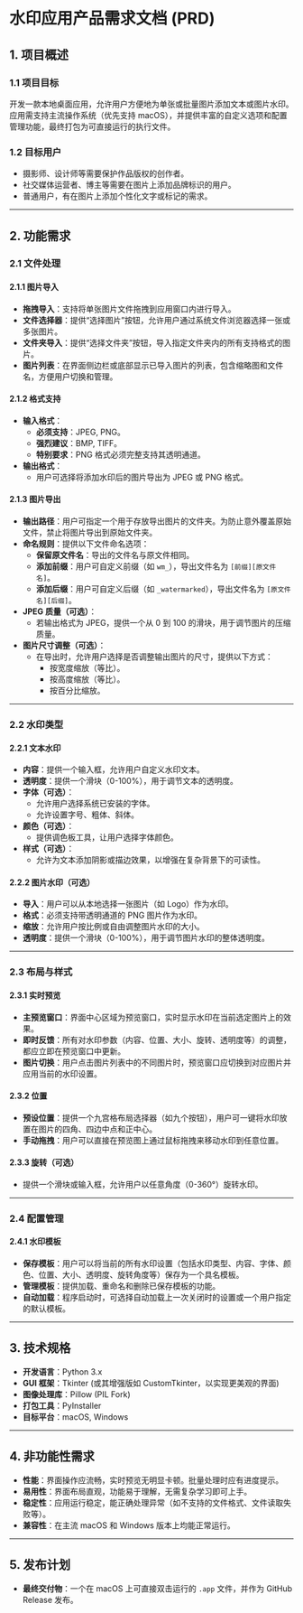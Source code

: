 # 水印应用产品需求文档 (PRD)

## 1. 项目概述

### 1.1 项目目标
开发一款本地桌面应用，允许用户方便地为单张或批量图片添加文本或图片水印。应用需支持主流操作系统（优先支持 macOS），并提供丰富的自定义选项和配置管理功能，最终打包为可直接运行的执行文件。

### 1.2 目标用户
- 摄影师、设计师等需要保护作品版权的创作者。
- 社交媒体运营者、博主等需要在图片上添加品牌标识的用户。
- 普通用户，有在图片上添加个性化文字或标记的需求。

---

## 2. 功能需求

### 2.1 文件处理

#### 2.1.1 图片导入
- **拖拽导入**：支持将单张图片文件拖拽到应用窗口内进行导入。
- **文件选择器**：提供“选择图片”按钮，允许用户通过系统文件浏览器选择一张或多张图片。
- **文件夹导入**：提供“选择文件夹”按钮，导入指定文件夹内的所有支持格式的图片。
- **图片列表**：在界面侧边栏或底部显示已导入图片的列表，包含缩略图和文件名，方便用户切换和管理。

#### 2.1.2 格式支持
- **输入格式**：
  - **必须支持**：JPEG, PNG。
  - **强烈建议**：BMP, TIFF。
  - **特别要求**：PNG 格式必须完整支持其透明通道。
- **输出格式**：
  - 用户可选择将添加水印后的图片导出为 JPEG 或 PNG 格式。

#### 2.1.3 图片导出
- **输出路径**：用户可指定一个用于存放导出图片的文件夹。为防止意外覆盖原始文件，禁止将图片导出到原始文件夹。
- **命名规则**：提供以下文件命名选项：
  - **保留原文件名**：导出的文件名与原文件相同。
  - **添加前缀**：用户可自定义前缀（如 `wm_`），导出文件名为 `[前缀][原文件名]`。
  - **添加后缀**：用户可自定义后缀（如 `_watermarked`），导出文件名为 `[原文件名][后缀]`。
- **JPEG 质量（可选）**：
  - 若输出格式为 JPEG，提供一个从 0 到 100 的滑块，用于调节图片的压缩质量。
- **图片尺寸调整（可选）**：
  - 在导出时，允许用户选择是否调整输出图片的尺寸，提供以下方式：
    - 按宽度缩放（等比）。
    - 按高度缩放（等比）。
    - 按百分比缩放。

---

### 2.2 水印类型

#### 2.2.1 文本水印
- **内容**：提供一个输入框，允许用户自定义水印文本。
- **透明度**：提供一个滑块（0-100%），用于调节文本的透明度。
- **字体（可选）**：
  - 允许用户选择系统已安装的字体。
  - 允许设置字号、粗体、斜体。
- **颜色（可选）**：
  - 提供调色板工具，让用户选择字体颜色。
- **样式（可选）**：
  - 允许为文本添加阴影或描边效果，以增强在复杂背景下的可读性。

#### 2.2.2 图片水印（可选）
- **导入**：用户可以从本地选择一张图片（如 Logo）作为水印。
- **格式**：必须支持带透明通道的 PNG 图片作为水印。
- **缩放**：允许用户按比例或自由调整图片水印的大小。
- **透明度**：提供一个滑块（0-100%），用于调节图片水印的整体透明度。

---

### 2.3 布局与样式

#### 2.3.1 实时预览
- **主预览窗口**：界面中心区域为预览窗口，实时显示水印在当前选定图片上的效果。
- **即时反馈**：所有对水印参数（内容、位置、大小、旋转、透明度等）的调整，都应立即在预览窗口中更新。
- **图片切换**：用户点击图片列表中的不同图片时，预览窗口应切换到对应图片并应用当前的水印设置。

#### 2.3.2 位置
- **预设位置**：提供一个九宫格布局选择器（如九个按钮），用户可一键将水印放置在图片的四角、四边中点和正中心。
- **手动拖拽**：用户可以直接在预览图上通过鼠标拖拽来移动水印到任意位置。

#### 2.3.3 旋转（可选）
- 提供一个滑块或输入框，允许用户以任意角度（0-360°）旋转水印。

---

### 2.4 配置管理

#### 2.4.1 水印模板
- **保存模板**：用户可以将当前的所有水印设置（包括水印类型、内容、字体、颜色、位置、大小、透明度、旋转角度等）保存为一个具名模板。
- **管理模板**：提供加载、重命名和删除已保存模板的功能。
- **自动加载**：程序启动时，可选择自动加载上一次关闭时的设置或一个用户指定的默认模板。

---

## 3. 技术规格

- **开发语言**：Python 3.x
- **GUI 框架**：Tkinter (或其增强版如 CustomTkinter，以实现更美观的界面)
- **图像处理库**：Pillow (PIL Fork)
- **打包工具**：PyInstaller
- **目标平台**：macOS, Windows

---

## 4. 非功能性需求

- **性能**：界面操作应流畅，实时预览无明显卡顿。批量处理时应有进度提示。
- **易用性**：界面布局直观，功能易于理解，无需复杂学习即可上手。
- **稳定性**：应用运行稳定，能正确处理异常（如不支持的文件格式、文件读取失败等）。
- **兼容性**：在主流 macOS 和 Windows 版本上均能正常运行。

---
## 5. 发布计划
- **最终交付物**：一个在 macOS 上可直接双击运行的 `.app` 文件，并作为 GitHub Release 发布。
